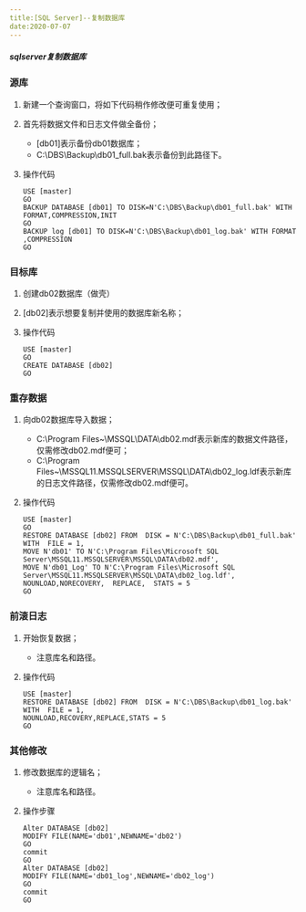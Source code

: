 ```yaml
---
title:[SQL Server]--复制数据库
date:2020-07-07
---
```




##### sqlserver复制数据库



### 源库

1. 新建一个查询窗口，将如下代码稍作修改便可重复使用；

2. 首先将数据文件和日志文件做全备份；

   - [db01]表示备份db01数据库；
   - C:\DBS\Backup\db01_full.bak表示备份到此路径下。

3. 操作代码

   ```
   USE [master]
   GO
   BACKUP DATABASE [db01] TO DISK=N'C:\DBS\Backup\db01_full.bak' WITH FORMAT,COMPRESSION,INIT
   GO
   BACKUP log [db01] TO DISK=N'C:\DBS\Backup\db01_log.bak' WITH FORMAT ,COMPRESSION
   GO
   ```

### 目标库

1. 创建db02数据库（做壳）

2. [db02]表示想要复制并使用的数据库新名称；

3. 操作代码

   ```
   USE [master]
   GO
   CREATE DATABASE [db02]
   GO
   ```

### 重存数据

1. 向db02数据库导入数据；

   - C:\Program Files~\MSSQL\DATA\db02.mdf表示新库的数据文件路径，仅需修改db02.mdf便可；
   - C:\Program Files~\MSSQL11.MSSQLSERVER\MSSQL\DATA\db02_log.ldf表示新库的日志文件路径，仅需修改db02.mdf便可。

2. 操作代码

   ```
   USE [master]
   GO
   RESTORE DATABASE [db02] FROM  DISK = N'C:\DBS\Backup\db01_full.bak' WITH  FILE = 1, 
   MOVE N'db01' TO N'C:\Program Files\Microsoft SQL Server\MSSQL11.MSSQLSERVER\MSSQL\DATA\db02.mdf', 
   MOVE N'db01_Log' TO N'C:\Program Files\Microsoft SQL Server\MSSQL11.MSSQLSERVER\MSSQL\DATA\db02_log.ldf', 
   NOUNLOAD,NORECOVERY,  REPLACE,  STATS = 5
   GO
   ```

### 前滚日志

1. 开始恢复数据；

   - 注意库名和路径。

2. 操作代码

   ```
   USE [master]
   RESTORE DATABASE [db02] FROM  DISK = N'C:\DBS\Backup\db01_log.bak' WITH  FILE = 1, 
   NOUNLOAD,RECOVERY,REPLACE,STATS = 5
   GO
   ```

### 其他修改

1. 修改数据库的逻辑名；

   - 注意库名和路径。

2. 操作步骤

   ```
   Alter DATABASE [db02] 
   MODIFY FILE(NAME='db01',NEWNAME='db02') 
   GO
   commit
   GO
   Alter DATABASE [db02] 
   MODIFY FILE(NAME='db01_log',NEWNAME='db02_log') 
   GO
   commit
   GO
   ```